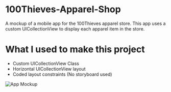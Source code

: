 # 100Thieves-Apparel-Shop
A mockup of a mobile app for the 100Thieves apparel store. This app uses a custom UICollectionView to display each apparel item in the store.

# What I used to make this project
* Custom UICollectionView Class
* Horizontal UICollectionView layout
* Coded layout constraints (No storyboard used)


![App Mockup](https://adobe.ly/2CItQ6n)
